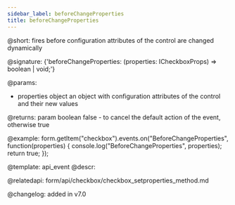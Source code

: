 ```yaml
---
sidebar_label: beforeChangeProperties
title: beforeChangeProperties
---          
```


@short: fires before configuration attributes of the control are changed dynamically

@signature: {'beforeChangeProperties: (properties: ICheckboxProps) => boolean | void;'}

@params:
- properties     object      an object with configuration attributes of the control and their new values

@returns:
param   boolean     false - to cancel the default action of the event, otherwise true

@example:
form.getItem("checkbox").events.on("BeforeChangeProperties", function(properties) {
    console.log("BeforeChangeProperties", properties);
    return true;
});


@template: api_event
@descr:

@relatedapi: form/api/checkbox/checkbox_setproperties_method.md


@changelog: added in v7.0

